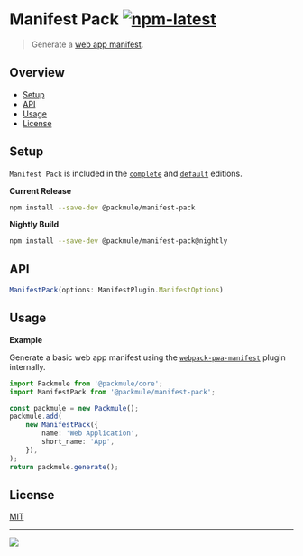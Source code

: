 # Manifest Pack [![npm-latest]][npm]

> Generate a [web app manifest](https://developer.mozilla.org/en-US/docs/Web/Manifest).

## Overview

-   [Setup](#setup)
-   [API](#api)
-   [Usage](#usage)
-   [License](#license)

## Setup

`Manifest Pack` is included in the [`complete`][edition-complete] and [`default`][edition-default] editions.

**Current Release**

```bash
npm install --save-dev @packmule/manifest-pack
```

**Nightly Build**

```bash
npm install --save-dev @packmule/manifest-pack@nightly
```

## API

```typescript
ManifestPack(options: ManifestPlugin.ManifestOptions)
```

## Usage

**Example**

Generate a basic web app manifest using the [`webpack-pwa-manifest`](https://www.npmjs.com/package/webpack-pwa-manifest) plugin internally.

```typescript
import Packmule from '@packmule/core';
import ManifestPack from '@packmule/manifest-pack';

const packmule = new Packmule();
packmule.add(
    new ManifestPack({
        name: 'Web Application',
        short_name: 'App',
    }),
);
return packmule.generate();
```

## License

[MIT](https://choosealicense.com/licenses/mit/)

---

[<img src="https://avatars.githubusercontent.com/u/4364197?s=64">](https://www.pixelart.at/)

[packmule-hints]: https://www.npmjs.com/package/@packmule/core#hints
[packmule-api]: https://www.npmjs.com/package/@packmule/core#api
[npm]: https://www.npmjs.com/package/@packmule/manifest-pack
[npm-latest]: https://img.shields.io/npm/v/@packmule/manifest-pack/latest?color=%230AC2FF&label=release&style=for-the-badge
[edition-default]: https://www.npmjs.com/package/@packmule/default
[edition-complete]: https://www.npmjs.com/package/@packmule/complete
